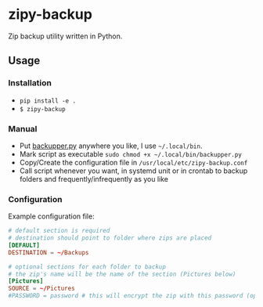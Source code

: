 # zipy-backup
Zip backup utility written in Python.  
  
## Usage
### Installation
- `pip install -e .`
- `$ zipy-backup`

### Manual
- Put [backupper.py](backupper.py) anywhere you like, I use `~/.local/bin`.
- Mark script as executable `sudo chmod +x ~/.local/bin/backupper.py`
- Copy/Create the configuration file in `/usr/local/etc/zipy-backup.conf`
- Call script whenever you want, in systemd unit or in crontab to backup folders and frequently/infrequently as you like

### Configuration
Example configuration file:
```conf
# default section is required
# destination should point to folder where zips are placed
[DEFAULT]
DESTINATION = ~/Backups

# optional sections for each folder to backup
# the zip's name will be the name of the section (Pictures below)
[Pictures]
SOURCE = ~/Pictures
#PASSWORD = password # this will encrypt the zip with this password (optional)
```
